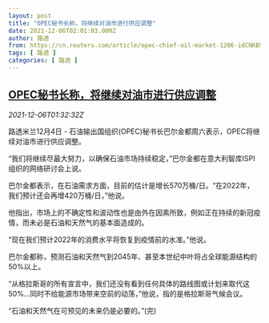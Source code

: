 ```yaml
---
layout: post
title: "OPEC秘书长称，将继续对油市进行供应调整"
date: 2021-12-06T02:01:03.000Z
author: 路透
from: https://cn.reuters.com/article/opec-chief-oil-market-1206-idCNKBS2IL03N
tags: [ 路透 ]
categories: [ 路透 ]
---
```

<!--1638756063000-->
[OPEC秘书长称，将继续对油市进行供应调整](https://cn.reuters.com/article/opec-chief-oil-market-1206-idCNKBS2IL03N)
------

<div>
<div><i>2021-12-06T01:32:32Z</i></div><p>路透米兰12月4日 - 石油输出国组织(OPEC)秘书长巴尔金都周六表示，OPEC将继续对油市进行供应调整。</p><p>“我们将继续尽最大努力，以确保石油市场持续稳定，”巴尔金都在意大利智库ISPI组织的网络研讨会上说。</p><p>巴尔金都表示，在石油需求方面，目前的估计是增长570万桶/日。“在2022年，我们预计还会再增420万桶/日，”他说。</p><p>他指出，市场上的不确定性和波动性也是由外在因素所致，例如正在持续的新冠疫情，而未必是石油和天然气的基本面造成的。</p><p>“现在我们预计2022年的消费水平将恢复到疫情前的水准。”他说。</p><p>巴尔金都称，预测石油和天然气到2045年、甚至本世纪中叶将占全球能源结构的50%以上。</p><p>“从格拉斯哥的所有宣言中，我们还没有看到任何具体的路线图或计划来取代这50%...同时不给能源市场带来空前的动荡，”他说，指的是格拉斯哥气候会议。</p><p>“石油和天然气在可预见的未来仍是必要的。”(完)</p>
</div>
